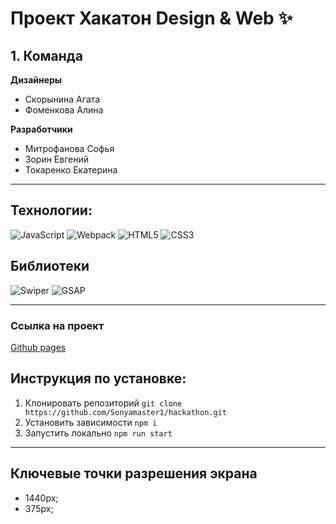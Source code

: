 # Проект Хакатон Design & Web :sparkles:

## 1. Команда
**Дизайнеры**
- Скорынина Агата
- Фоменкова Алина

**Разработчики**
- Митрофанова Софья
- Зорин Евгений
- Токаренко Екатерина

---
 ## Технологии:
![JavaScript](https://img.shields.io/badge/-JavaScript-090909?style=for-the-badge&logo=JavaScript)
![Webpack](https://img.shields.io/badge/-Webpack-090909?style=for-the-badge&logo=Webpack)
![HTML5](https://img.shields.io/badge/-HTML5-090909?style=for-the-badge&logo=HTML5)
![CSS3](https://img.shields.io/badge/-CSS3-090909?style=for-the-badge&logo=CSS3)
## Библиотеки
![Swiper](https://img.shields.io/badge/-Swiper-090909?style=for-the-badge&logo=Swiper)
![GSAP](https://img.shields.io/badge/-GSAP-090909?style=for-the-badge&logo=GSAP)

---
### Ссылка на проект
[Github pages](https://nameless501.github.io/Landing_Practicum/)

## Инструкция по установке:
1. Клонировать репозиторий
`git clone https://github.com/Sonyamaster1/hackathon.git`
2. Установить зависимости
`npm i`
3. Запустить локально
`npm run start`

---
## Ключевые точки разрешения экрана
- 1440px;
- 375px;
